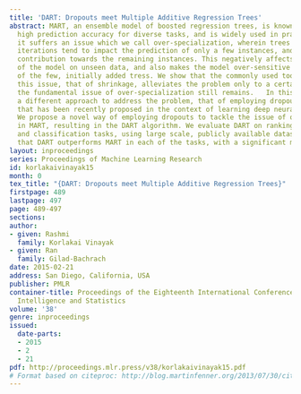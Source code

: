 ```yaml
---
title: 'DART: Dropouts meet Multiple Additive Regression Trees'
abstract: MART, an ensemble model of boosted regression trees, is known to deliver
  high prediction accuracy for diverse tasks, and is widely used in practice. However,
  it suffers an issue which we call over-specialization, wherein trees added at later
  iterations tend to impact the prediction of only a few instances, and make negligible
  contribution towards the remaining instances. This negatively affects the performance
  of the model on unseen data, and also makes the model over-sensitive to the contributions
  of the few, initially added tress. We show that the commonly used tool to address
  this issue, that of shrinkage, alleviates the problem only to a certain extent and
  the fundamental issue of over-specialization still remains.   In this work, we explore
  a different approach to address the problem, that of employing dropouts, a tool
  that has been recently proposed in the context of learning deep neural networks.
  We propose a novel way of employing dropouts to tackle the issue of over-specialization
  in MART, resulting in the DART algorithm. We evaluate DART on ranking, regression
  and classification tasks, using large scale, publicly available datasets, and show
  that DART outperforms MART in each of the tasks, with a significant margin.
layout: inproceedings
series: Proceedings of Machine Learning Research
id: korlakaivinayak15
month: 0
tex_title: "{DART: Dropouts meet Multiple Additive Regression Trees}"
firstpage: 489
lastpage: 497
page: 489-497
sections: 
author:
- given: Rashmi
  family: Korlakai Vinayak
- given: Ran
  family: Gilad-Bachrach
date: 2015-02-21
address: San Diego, California, USA
publisher: PMLR
container-title: Proceedings of the Eighteenth International Conference on Artificial
  Intelligence and Statistics
volume: '38'
genre: inproceedings
issued:
  date-parts:
  - 2015
  - 2
  - 21
pdf: http://proceedings.mlr.press/v38/korlakaivinayak15.pdf
# Format based on citeproc: http://blog.martinfenner.org/2013/07/30/citeproc-yaml-for-bibliographies/
---
```

